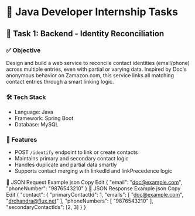 # 💼 Java Developer Internship Tasks

## 🧪 Task 1: Backend - Identity Reconciliation

### ✅ Objective
Design and build a web service to reconcile contact identities (email/phone) across multiple entries, even with partial or varying data. Inspired by Doc's anonymous behavior on Zamazon.com, this service links all matching contact entries through a smart linking logic.

### 🛠️ Tech Stack
- Language:  Java 
- Framework: Spring Boot 
- Database: MySQL

### 🧩 Features
- POST `/identify` endpoint to link or create contacts
- Maintains primary and secondary contact logic
- Handles duplicate and partial data smartly
- Supports contact merging with linkedId and linkPrecedence logic

🔽 JSON Request Example
json
Copy
Edit
{
  "email": "doc@example.com",
  "phoneNumber": "9876543210"
}
🔼 JSON Response Example
json
Copy
Edit
{
  "contact": {
    "primaryContactId": 1,
    "emails": [
      "doc@example.com",
      "drchandra@flux.net"
    ],
    "phoneNumbers": [
      "9876543210"
    ],
    "secondaryContactIds": [2, 3]
  }
}
